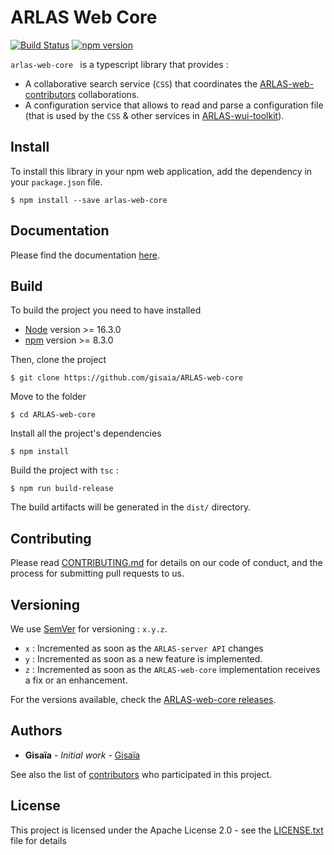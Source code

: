 # ARLAS Web Core

[![Build Status](https://travis-ci.org/gisaia/ARLAS-web-core.svg?branch=develop)](https://travis-ci.org/gisaia/ARLAS-web-core)
[![npm version](https://badge.fury.io/js/arlas-web-core.svg)](https://badge.fury.io/js/arlas-web-core)

`arlas-web-core ` is a typescript library that provides :
- A collaborative search service (`CSS`) that coordinates the [ARLAS-web-contributors](https://github.com/gisaia/ARLAS-web-contributors) collaborations.
- A configuration service that allows to read and parse a configuration file (that is used by the `CSS` & other services in [ARLAS-wui-toolkit](https://github.com/gisaia/ARLAS-wui-toolkit)).

## Install

To install this library in your npm web application, add the dependency in your `package.json` file.

```shell
$ npm install --save arlas-web-core
```

## Documentation

Please find the documentation [here](https://docs.arlas.io/classes/CollaborativesearchService/).

## Build

To build the project you need to have installed
- [Node](https://nodejs.org/en/) version >= 16.3.0 
- [npm](https://github.com/npm/npm) version >= 8.3.0

Then, clone the project

```shell
$ git clone https://github.com/gisaia/ARLAS-web-core
```

Move to the folder

```shell
$ cd ARLAS-web-core
```

Install all the project's dependencies

```shell
$ npm install
```

Build the project with `tsc` :

```shell
$ npm run build-release
```

The build artifacts will be generated in the `dist/` directory. 

## Contributing

Please read [CONTRIBUTING.md](https://github.com/gisaia/ARLAS-web-core/blob/master/CONTRIBUTING.md) for details on our code of conduct, and the process for submitting pull requests to us.

## Versioning

We use [SemVer](http://semver.org/) for versioning : `x.y.z`.

- `x` : Incremented as soon as the `ARLAS-server API` changes
- `y` : Incremented as soon as a new feature is implemented.
- `z` : Incremented as soon as the `ARLAS-web-core` implementation receives a fix or an enhancement.


 For the versions available, check the [ARLAS-web-core releases](https://github.com/gisaia/ARLAS-web-core/releases). 

## Authors

* **Gisaïa** - *Initial work* - [Gisaïa](http://gisaia.com/)

See also the list of [contributors](https://github.com/gisaia/ARLAS-web-core/graphs/contributors) who participated in this project.


## License

This project is licensed under the Apache License 2.0 - see the [LICENSE.txt](LICENSE.txt) file for details
